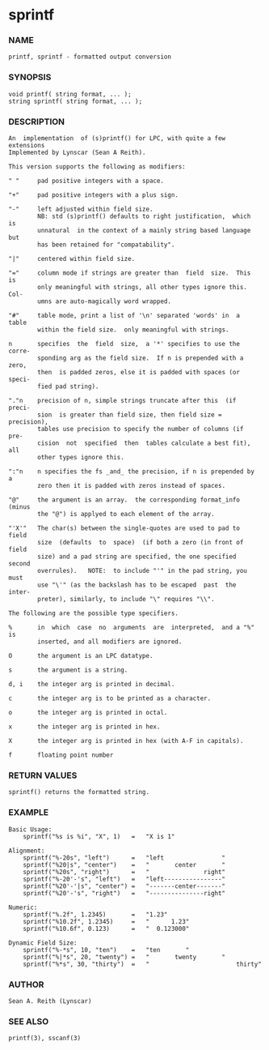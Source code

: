 # sprintf

### NAME

    printf, sprintf - formatted output conversion

### SYNOPSIS

    void printf( string format, ... );
    string sprintf( string format, ... );

### DESCRIPTION

    An  implementation  of (s)printf() for LPC, with quite a few extensions
    Implemented by Lynscar (Sean A Reith).

    This version supports the following as modifiers:

    " "     pad positive integers with a space.

    "+"     pad positive integers with a plus sign.

    "-"     left adjusted within field size.
            NB: std (s)printf() defaults to right justification,  which  is
            unnatural  in the context of a mainly string based language but
            has been retained for "compatability".

    "|"     centered within field size.

    "="     column mode if strings are greater than  field  size.  This  is
            only meaningful with strings, all other types ignore this. Col‐
            umns are auto-magically word wrapped.

    "#"     table mode, print a list of '\n' separated 'words' in  a  table
            within the field size.  only meaningful with strings.

    n       specifies  the  field  size,  a '*' specifies to use the corre‐
            sponding arg as the field size.  If n is prepended with a zero,
            then  is padded zeros, else it is padded with spaces (or speci‐
            fied pad string).

    "."n    precision of n, simple strings truncate after this  (if  preci‐
            sion  is greater than field size, then field size = precision),
            tables use precision to specify the number of columns (if  pre‐
            cision  not  specified  then  tables calculate a best fit), all
            other types ignore this.

    ":"n    n specifies the fs _and_ the precision, if n is prepended by  a
            zero then it is padded with zeros instead of spaces.

    "@"     the argument is an array.  the corresponding format_info (minus
            the "@") is applyed to each element of the array.

    "'X'"   The char(s) between the single-quotes are used to pad to  field
            size  (defaults  to  space)  (if both a zero (in front of field
            size) and a pad string are specified, the one specified  second
            overrules).   NOTE:  to include "'" in the pad string, you must
            use "\'" (as the backslash has to be escaped  past  the  inter‐
            preter), similarly, to include "\" requires "\\".

    The following are the possible type specifiers.

    %       in  which  case  no  arguments  are  interpreted,  and a "%" is
            inserted, and all modifiers are ignored.

    O       the argument is an LPC datatype.

    s       the argument is a string.

    d, i    the integer arg is printed in decimal.

    c       the integer arg is to be printed as a character.

    o       the integer arg is printed in octal.

    x       the integer arg is printed in hex.

    X       the integer arg is printed in hex (with A-F in capitals).

    f       floating point number

### RETURN VALUES

    sprintf() returns the formatted string.

### EXAMPLE

    Basic Usage:
        sprintf("%s is %i", "X", 1)   =   "X is 1"

    Alignment:
        sprintf("%-20s", "left")      =   "left                "
        sprintf("%20|s", "center")    =   "       center       "
        sprintf("%20s", "right")      =   "               right"
        sprintf("%-20'-'s", "left")   =   "left----------------"
        sprintf("%20'-'|s", "center") =   "-------center-------"
        sprintf("%20'-'s", "right")   =   "---------------right"

    Numeric:
        sprintf("%.2f", 1.2345)       =   "1.23"
        sprintf("%10.2f", 1.2345)     =   "      1.23"
        sprintf("%10.6f", 0.123)      =   "  0.123000"

    Dynamic Field Size:
        sprintf("%-*s", 10, "ten")    =   "ten       "
        sprintf("%|*s", 20, "twenty") =   "       twenty       "
        sprintf("%*s", 30, "thirty")  =   "                        thirty"

### AUTHOR

    Sean A. Reith (Lynscar)

### SEE ALSO

    printf(3), sscanf(3)

